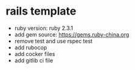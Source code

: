 # rails template
- ruby version: ruby 2.3.1
- add gem source: https://gems.ruby-china.org
- remove test and use rspec test
- add rubocop
- add cocker files
- add gitlib ci file
